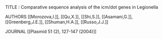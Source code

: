 TITLE : Comparative sequence analysis of the icm/dot genes in Legionella

AUTHORS  [[Morozova,I.]], [[Qu,X.]], [[Shi,S.]], [[Asamani,G.]], [[Greenberg,J.E.]], [[Shuman,H.A.]], [[Russo,J.J.]]

JOURNAL [[Plasmid 51 (2), 127-147 (2004)]]